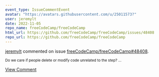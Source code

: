 ```yaml
---
event_type: IssueCommentEvent
avatar: "https://avatars.githubusercontent.com/u/25011573?"
user: jeremylt
date: 2022-11-05
repo_name: freeCodeCamp/freeCodeCamp
html_url: https://github.com/freeCodeCamp/freeCodeCamp/issues/48408
repo_url: https://github.com/freeCodeCamp/freeCodeCamp
---
```


<a href='https://github.com/jeremylt' target='_blank'>jeremylt</a> commented on issue <a href='https://github.com/freeCodeCamp/freeCodeCamp/issues/48408' target='_blank'>freeCodeCamp/freeCodeCamp#48408</a>.

<small>Do we care if people delete or modify code unrelated to the step? ...</small>

<a href='https://github.com/freeCodeCamp/freeCodeCamp/issues/48408' target='_blank'>View Comment</a>